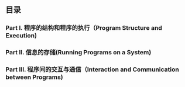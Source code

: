 ## 目录

### Part I. 程序的结构和程序的执行（Program Structure and Execution)
### Part II. 信息的存储(Running Programs on a System)

### Part III. 程序间的交互与通信（Interaction and Communication between Programs)





